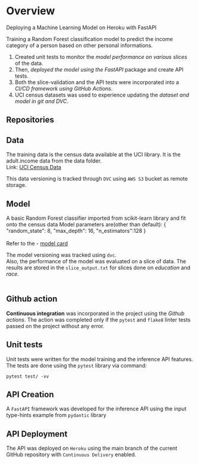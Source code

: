 # Overview

Deploying a Machine Learning Model on Heroku with FastAPI

Training a Random Forest classification model to predict the income category of a person based on other personal informations.

1. Created unit tests to monitor the _model performance on various slices_ of the data.
2. Then, _deployed the model using the FastAPI_ package and create API tests.
3. Both the slice-validation and the API tests were incorporated into a _CI/CD framework using GitHub Actions_.
4. UCI census datasets was used to experience updating the _dataset and model in git and DVC_.

## Repositories

## Data

The training data is the census data available at the UCI library. It is the adult.income data from the data folder.
<br />
Link: [UCI Census Data](https://archive.ics.uci.edu/ml/datasets/census+income)

This data versioning is tracked through `DVC` using `AWS S3` bucket as remote storage.

## Model

A basic Random Forest classifier imported from scikit-learn library and fit onto the census data
Model parameters are(other than default):
{
"random_state": 8,
"max_depth": 16,
"n_estimators":128
}
<br />
<br />
Refer to the - [model card](https://github.com/VineetKT/project3-ML-FastAPI-Heroku/blob/main/model_card_template.md)

The model versioning was tracked using `dvc`.
<br />
Also, the performance of the model was evaluated on a slice of data. The results are stored in the `slice_output.txt` for slices done on _education_ and _race_.
<br />
<br />

## Github action

**Continuous integration** was incorporated in the project using the _Github actions_. The action was completed only if the `pytest` and `flake8` linter tests passed on the project without any error.

## Unit tests

Unit tests were written for the model training and the inference API features. The tests are done using the `pytest` library via command:

```
pytest test/ -vv
```

## API Creation

A `FastAPI` framework was developed for the inference API using the input type-hints example from `pydantic` library

## API Deployment

The API was deployed on `Heroku` using the main branch of the current GitHub repository with `Continuous Delivery` enabled.
